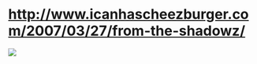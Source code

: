 <!--
id: 387858
link: http://tumblr.atmos.org/post/387858/http-www-icanhascheezburger-com-2007-03-27-from-t
slug: http-www-icanhascheezburger-com-2007-03-27-from-t
date: Tue Mar 27 2007 13:16:31 GMT-0700 (PDT)
publish: 2007-03-027
tags: 
title: http://www.icanhascheezburger.com/2007/03/27/from-the-shadowz/
-->


http://www.icanhascheezburger.com/2007/03/27/from-the-shadowz/
==============================================================

![](http://31.media.tumblr.com/387858_500.jpg)

